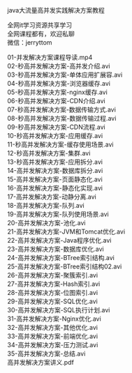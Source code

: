 java大流量高并发实践解决方案教程

全网it学习资源共享学习<br>全网课程都有，欢迎私聊<br>微信：jerryttom<br>

01-并发解决方案课程导读.mp4<br> 02-秒高并发解决方案-高并发介绍.avi<br> 03-秒高并发解决方案-单体应用扩展容.avi<br> 04-秒高并发解决方案-浏览器缓存.avi<br> 05-秒高并发解决方案-nginx缓存.avi<br> 06-秒高并发解决方案-CDN介绍.avi<br> 07-秒高并发解决方案-数据传输方式.avi<br> 08-秒高并发解决方案-数据传输过程.avi<br> 09-秒高并发解决方案-CDN流程.avi<br> 10-秒高并发解决方案-应用缓存.avi<br> 11-秒高并发解决方案-缓存使用场景.avi<br> 12-秒高并发解决方案-集群.avi<br> 13-秒高并发解决方案-应用拆分.avi<br> 14-高并发解决方案-数据库拆分.avi<br> 15-高并发解决方案-页面静态化.avi<br> 16-高并发解决方案-静态化实现.avi<br> 17-高并发解决方案-动静分离.avi<br> 18-高并发解决方案-队列.avi<br> 19-高并发解决方案-队列使用场景.avi<br> 20-高并发解决方案-池化.avi<br> 21-高并发解决方案-JVM和Tomcat优化.avi<br> 22-高并发解决方案-Java程序优化.avi<br> 23-高并发解决方案-数据库优化.avi<br> 24-高并发解决方案-BTree索引结构.avi<br> 25-高并发解决方案-BTree索引结构02.avi<br> 26-高并发解决方案-聚簇索引.avi<br> 27-高并发解决方案-Hash索引.avi<br> 28-高并发解决方案-位图索引.avi<br> 29-高并发解决方案-SQL优化.avi<br> 30-高并发解决方案-SQL执行计划.avi<br> 31-高并发解决方案-Nginx优化.avi<br> 32-高并发解决方案-其他优化.avi<br> 33-高并发解决方案-前端优化.avi<br> 34-高并发解决方案-压力测试.avi<br> 35-高并发解决方案-总结.avi<br> 高并发解决方案讲义.pdf